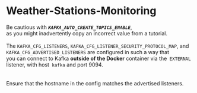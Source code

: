 # Weather-Stations-Monitoring

Be cautious with _**`KAFKA_AUTO_CREATE_TOPICS_ENABLE`**_,<br> 
as you might inadvertently copy an incorrect value from a tutorial.<br>  
The `KAFKA_CFG_LISTENERS`, `KAFKA_CFG_LISTENER_SECURITY_PROTOCOL_MAP`, and` KAFKA_CFG_ADVERTISED_LISTENERS` are configured in such a way that<br> 
you can connect to Kafka **outside of the Docker** container via the` EXTERNAL` listener, with host` kafka` and port 9094.<br><br>  
Ensure that the hostname in the config matches the advertised listeners.


